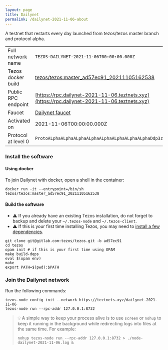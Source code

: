 ```yaml
---
layout: page
title: Dailynet
permalink: /dailynet-2021-11-06-about
---
```


A testnet that restarts every day launched from tezos/tezos master branch and protocol alpha.

| | |
|-------|---------------------|
| Full network name | `TEZOS-DAILYNET-2021-11-06T00:00:00.000Z` |
| Tezos docker build | [tezos/tezos:master_ad57ec91_20211105162538](https://hub.docker.com/r/tezos/tezos/tags?page=1&ordering=last_updated&name=master_ad57ec91_20211105162538) |
| Public RPC endpoint | [https://rpc.dailynet-2021-11-06.teztnets.xyz](https://rpc.dailynet-2021-11-06.teztnets.xyz) |
| Faucet | [Dailynet faucet](https://teztnets.xyz/dailynet-2021-11-06-faucet) |
| Activated on | 2021-11-06T00:00:00.000Z |
| Protocol at level 0 |  `ProtoALphaALphaALphaALphaALphaALphaALphaALphaDdp3zK` |




### Install the software

#### Using docker

To join Dailynet with docker, open a shell in the container:

```
docker run -it --entrypoint=/bin/sh tezos/tezos:master_ad57ec91_20211105162538
```

#### Build the software


- ⚠️  If you already have an existing Tezos installation, do not forget to backup and delete your `~/.tezos-node` and `~/.tezos-client`.
- ⚠️  If this is your first time installing Tezos, you may need to [install a few dependencies](https://tezos.gitlab.io/introduction/howtoget.html#setting-up-the-development-environment-from-scratch).

```
git clone git@gitlab.com:tezos/tezos.git -b ad57ec91
cd tezos
opam init # if this is your first time using OPAM
make build-deps
eval $(opam env)
make
export PATH=$(pwd):$PATH
```

### Join the Dailynet network

Run the following commands:

```
tezos-node config init --network https://teztnets.xyz/dailynet-2021-11-06
tezos-node run --rpc-addr 127.0.0.1:8732
```

> 💡 A simple way to keep your process alive is to use `screen` or `nohup` to keep it running in the background while redirecting logs into files at the same time. For example:
>
> ```bash=13
> nohup tezos-node run --rpc-addr 127.0.0.1:8732 > ./node-dailynet-2021-11-06.log &
> ```


